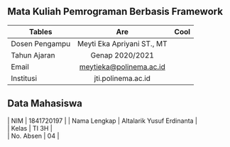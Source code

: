 ## Mata Kuliah Pemrograman Berbasis Framework

| Tables        | Are           | Cool  |
| ------------- |:-------------:| -----:|
| Dosen Pengampu	      | Meyti Eka Apriyani ST., MT | 
| Tahun Ajaran      | Genap 2020/2021      |   
| Email | meytieka@polinema.ac.id      |    
| Institusi | jti.polinema.ac.id      |   

## Data Mahasiswa

| NIM	      | 1841720197 | 
| Nama Lengkap      | Altalarik Yusuf Erdinanta     |   
| Kelas | TI 3H      |    
| No. Absen | 04     |  
